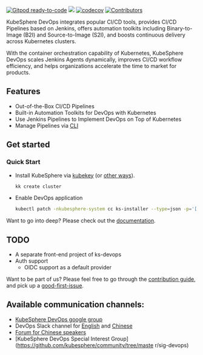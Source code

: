 [![Gitpod ready-to-code](https://img.shields.io/badge/Gitpod-ready--to--code-blue?logo=gitpod)](https://gitpod.io/#https://github.com/kubesphere/ks-devops)
[![](https://goreportcard.com/badge/kubesphere/ks-devops)](https://goreportcard.com/report/kubesphere/ks-devops)
[![codecov](https://codecov.io/gh/kubesphere/ks-devops/branch/master/graph/badge.svg?token=XS8g2CjdNL)](https://codecov.io/gh/kubesphere/ks-devops)
[![Contributors](https://img.shields.io/github/contributors/kubesphere/ks-devops.svg)](https://github.com/kubesphere/ks-devops/graphs/contributors)

KubeSphere DevOps integrates popular CI/CD tools, provides CI/CD Pipelines based on Jenkins, offers automation toolkits 
including Binary-to-Image (B2I) and Source-to-Image (S2I), and boosts continuous delivery across Kubernetes clusters.

With the container orchestration capability of Kubernetes, KubeSphere DevOps scales Jenkins Agents dynamically, improves 
CI/CD workflow efficiency, and helps organizations accelerate the time to market for products.

## Features

* Out-of-the-Box CI/CD Pipelines
* Built-in Automation Toolkits for DevOps with Kubernetes
* Use Jenkins Pipelines to Implement DevOps on Top of Kubernetes
* Manage Pipelines via [CLI](docs/cli.md)

## Get started

### Quick Start

- Install KubeSphere via [kubekey](https://github.com/kubesphere/kubekey/) (or [other ways](docs/installation.md)).

  ```bash
  kk create cluster
  ```

- Enable DevOps application

  ```bash
  kubectl patch -nkubesphere-system cc ks-installer --type=json -p='[{"op": "replace", "path": "/spec/devops/enabled", "value": true}]'
  ```
Want to go into deep? Please check out the [documentation](docs).

## TODO

- A separate front-end project of ks-devops
- Auth support
  - OIDC support as a default provider

Want to be part of us? Please feel free to go through the [contribution guide](CONTRIBUTING.md), 
and pick up a [good-first-issue](https://github.com/kubesphere/ks-devops/contribute).

## Available communication channels:

- [KubeSphere DevOps google group](https://groups.google.com/g/kubesphere-sig-devops/)
- DevOps Slack channel for [English](https://kubesphere.slack.com/archives/C010TH02010) and [Chinese](https://kubesphere.slack.com/archives/C026V4FBWBW)
- [Forum for Chinese speakers](https://kubesphere.com.cn/forum/t/DevOps)
- [KubeSphere DevOps Special Interest Group](https://github.com/kubesphere/community/tree/maste r/sig-devops)
